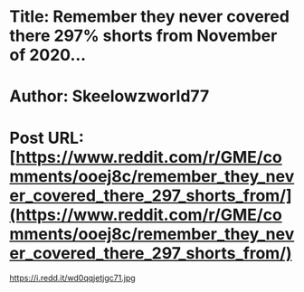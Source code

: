 # Title: Remember they never covered there 297% shorts from November of 2020...
# Author: Skeelowzworld77
# Post URL: [https://www.reddit.com/r/GME/comments/ooej8c/remember_they_never_covered_there_297_shorts_from/](https://www.reddit.com/r/GME/comments/ooej8c/remember_they_never_covered_there_297_shorts_from/)


https://i.redd.it/wd0qqjetjgc71.jpg